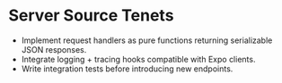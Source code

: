 # Server Source Tenets

- Implement request handlers as pure functions returning serializable JSON responses.
- Integrate logging + tracing hooks compatible with Expo clients.
- Write integration tests before introducing new endpoints.

